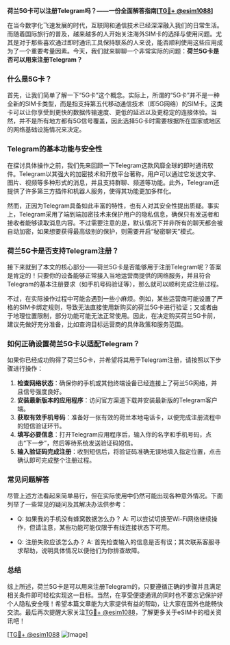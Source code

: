 **荷兰5G卡可以注册Telegram吗？——一份全面解答指南[[TG💪+ @esim1088](https://t.me/s/esim1088)]**

在当今数字化飞速发展的时代，互联网和通信技术已经深深融入我们的日常生活。而随着国际旅行的普及，越来越多的人开始关注海外SIM卡的选择与使用问题。尤其是对于那些喜欢通过即时通讯工具保持联系的人来说，能否顺利使用这些应用成为了一个重要考量因素。今天，我们就来聊聊一个非常实际的问题：**荷兰5G卡是否可以用来注册Telegram？**

### 什么是5G卡？

首先，让我们简单了解一下“5G卡”这个概念。实际上，所谓的“5G卡”并不是一种全新的SIM卡类型，而是指支持第五代移动通信技术（即5G网络）的SIM卡。这类卡可以让你享受到更快的数据传输速度、更低的延迟以及更稳定的连接体验。当然，并不是所有地方都有5G信号覆盖，因此选择5G卡时需要根据所在国家或地区的网络基础设施情况来决定。

### Telegram的基本功能与安全性

在探讨具体操作之前，我们先来回顾一下Telegram这款风靡全球的即时通讯软件。Telegram以其强大的加密技术和开放平台著称，用户可以通过它发送文字、图片、视频等多种形式的消息，并且支持群聊、频道等功能。此外，Telegram还提供了许多第三方插件和机器人服务，使得其功能更加多样化。

然而，正因为Telegram具备如此丰富的特性，也有人对其安全性提出质疑。事实上，Telegram采用了端到端加密技术来保护用户的隐私信息，确保只有发送者和接收者能够读取消息内容。不过需要注意的是，默认情况下并非所有的聊天都会被自动加密，如果想要获得最高级别的保护，则需要开启“秘密聊天”模式。

### 荷兰5G卡是否支持Telegram注册？

接下来就到了本文的核心部分——荷兰5G卡是否能够用于注册Telegram呢？答案是肯定的！只要你的设备能够正常接入当地运营商提供的网络服务，并且符合Telegram的基本注册要求（如手机号码验证等），那么就可以顺利完成注册过程。

不过，在实际操作过程中可能会遇到一些小麻烦。例如，某些运营商可能设置了严格的SIM卡绑定规则，导致无法直接使用新购买的荷兰5G卡进行验证；又或者由于地理位置限制，部分功能可能无法正常使用。因此，在决定购买荷兰5G卡前，建议先做好充分准备，比如查询目标运营商的具体政策和服务范围。

### 如何正确设置荷兰5G卡以适配Telegram？

如果你已经成功购得了荷兰5G卡，并希望将其用于Telegram注册，请按照以下步骤进行操作：

1. **检查网络状态**：确保你的手机或其他终端设备已经连接上了荷兰5G网络，并且信号强度良好。
2. **安装最新版本的应用程序**：访问官方渠道下载并安装最新版的Telegram客户端。
3. **获取有效手机号码**：准备好一张有效的荷兰本地电话卡，以便完成注册流程中的短信验证环节。
4. **填写必要信息**：打开Telegram应用程序后，输入你的名字和手机号码，点击“下一步”，然后等待系统发送验证码短信。
5. **输入验证码完成注册**：收到短信后，将验证码准确无误地填入指定位置，点击确认即可完成整个注册过程。

### 常见问题解答

尽管上述方法看起来简单易行，但在实际使用中仍然可能出现各种意外情况。下面列举了一些常见的疑问及其解决办法供参考：

- Q: 如果我的手机没有蜂窝数据怎么办？
  A: 可以尝试切换至Wi-Fi网络继续操作，但请注意，某些功能可能仅限于有线连接状态下可用。
  
- Q: 注册失败应该怎么办？
  A: 首先检查输入的信息是否有误；其次联系客服寻求帮助，说明具体情况以便他们为你排查故障。

### 总结

综上所述，荷兰5G卡是可以用来注册Telegram的，只要遵循正确的步骤并且满足相关条件即可轻松实现这一目标。当然，在享受便捷通讯的同时也不要忘记保护好个人隐私安全哦！希望本篇文章能为大家提供有益的帮助，让大家在国外也能畅快交流。最后再次提醒大家关注[TG💪+ @esim1088](https://t.me/s/esim1088)，了解更多关于eSIM卡的相关资讯吧！

[[TG💪+ @esim1088](https://t.me/s/esim1088) ![Image](https://i.postimg.cc/4NQfJmqS/Snipaste-2025-05-13-00-14-12.png)]